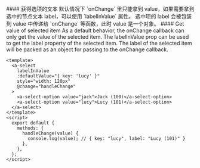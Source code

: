 <cn>
#### 获得选项的文本
默认情况下 `onChange` 里只能拿到 value，如果需要拿到选中的节点文本 label，可以使用 `labelInValue` 属性。
选中项的 label 会被包装到 value 中传递给 `onChange` 等函数，此时 value 是一个对象。
</cn>

<us>
#### Get value of selected item
As a default behavior, the onChange callback can only get the value of the selected item. The labelInValue prop can be used to get the label property of the selected item.
The label of the selected item will be packed as an object for passing to the onChange callback.
</us>

```tpl
<template>
  <a-select
    labelInValue
    :defaultValue="{ key: 'lucy' }"
    style="width: 120px"
    @change="handleChange"
  >
    <a-select-option value="jack">Jack (100)</a-select-option>
    <a-select-option value="lucy">Lucy (101)</a-select-option>
  </a-select>
</template>
<script>
  export default {
    methods: {
      handleChange(value) {
        console.log(value); // { key: "lucy", label: "Lucy (101)" }
      },
    },
  };
</script>
```
